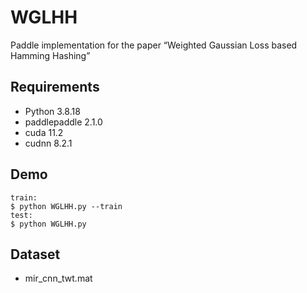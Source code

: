# WGLHH
Paddle implementation for the paper “Weighted Gaussian Loss based Hamming Hashing”

## Requirements

- Python 3.8.18
- paddlepaddle 2.1.0
- cuda 11.2
- cudnn 8.2.1

## Demo
```
train:
$ python WGLHH.py --train
test:
$ python WGLHH.py
```

## Dataset
- mir_cnn_twt.mat
